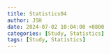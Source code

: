 ```yaml
---
title: Statistics04
author: JSH
date: 2024-07-02 10:04:00 +0800
categories: [Study, Statistics]
tags: [Study, Statistics]
---
```

